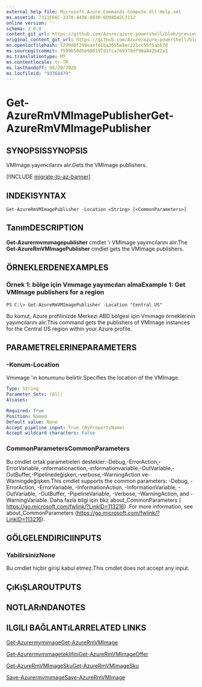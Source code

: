 ```yaml
---
external help file: Microsoft.Azure.Commands.Compute.dll-Help.xml
ms.assetid: 7311F66C-3370-4436-8030-6D98D42C3112
online version: ''
schema: 2.0.0
content_git_url: https://github.com/Azure/azure-powershell/blob/preview/src/ResourceManager/Compute/Stack/Commands.Compute/help/Get-AzureRmVMImagePublisher.md
original_content_git_url: https://github.com/Azure/azure-powershell/blob/preview/src/ResourceManager/Compute/Stack/Commands.Compute/help/Get-AzureRmVMImagePublisher.md
ms.openlocfilehash: f299d0f299eaef61ba3655e8ec221cc55f5ab578
ms.sourcegitcommit: f599b50d5e980197d1fca769378df90a842b42a1
ms.translationtype: MT
ms.contentlocale: tr-TR
ms.lasthandoff: 08/20/2020
ms.locfileid: "93764479"
---
```

# <span data-ttu-id="07174-101">Get-AzureRmVMImagePublisher</span><span class="sxs-lookup"><span data-stu-id="07174-101">Get-AzureRmVMImagePublisher</span></span>

## <span data-ttu-id="07174-102">SYNOPSIS</span><span class="sxs-lookup"><span data-stu-id="07174-102">SYNOPSIS</span></span>
<span data-ttu-id="07174-103">VMImage yayımcılarını alır.</span><span class="sxs-lookup"><span data-stu-id="07174-103">Gets the VMImage publishers.</span></span>

[!INCLUDE [migrate-to-az-banner](../../includes/migrate-to-az-banner.md)]

## <span data-ttu-id="07174-104">INDEKI</span><span class="sxs-lookup"><span data-stu-id="07174-104">SYNTAX</span></span>

```
Get-AzureRmVMImagePublisher -Location <String> [<CommonParameters>]
```

## <span data-ttu-id="07174-105">Tanım</span><span class="sxs-lookup"><span data-stu-id="07174-105">DESCRIPTION</span></span>
<span data-ttu-id="07174-106">**Get-Azurermvmımagepublisher** cmdlet 'ı VMImage yayımcılarını alır.</span><span class="sxs-lookup"><span data-stu-id="07174-106">The **Get-AzureRmVMImagePublisher** cmdlet gets the VMImage publishers.</span></span>

## <span data-ttu-id="07174-107">ÖRNEKLERDEN</span><span class="sxs-lookup"><span data-stu-id="07174-107">EXAMPLES</span></span>

### <span data-ttu-id="07174-108">Örnek 1: bölge için Vmımage yayımcıları alma</span><span class="sxs-lookup"><span data-stu-id="07174-108">Example 1: Get VMImage publishers for a region</span></span>
```
PS C:\> Get-AzureRmVMImagePublisher -Location "Central US"
```

<span data-ttu-id="07174-109">Bu komut, Azure profilinizde Merkezi ABD bölgesi için Vmımage örneklerinin yayımcılarını alır.</span><span class="sxs-lookup"><span data-stu-id="07174-109">This command gets the publishers of VMImage instances for the Central US region within your Azure profile.</span></span>

## <span data-ttu-id="07174-110">PARAMETRELERINE</span><span class="sxs-lookup"><span data-stu-id="07174-110">PARAMETERS</span></span>

### <span data-ttu-id="07174-111">-Konum</span><span class="sxs-lookup"><span data-stu-id="07174-111">-Location</span></span>
<span data-ttu-id="07174-112">Vmımage 'ın konumunu belirtir.</span><span class="sxs-lookup"><span data-stu-id="07174-112">Specifies the location of the VMImage.</span></span>

```yaml
Type: String
Parameter Sets: (All)
Aliases: 

Required: True
Position: Named
Default value: None
Accept pipeline input: True (ByPropertyName)
Accept wildcard characters: False
```

### <span data-ttu-id="07174-113">CommonParameters</span><span class="sxs-lookup"><span data-stu-id="07174-113">CommonParameters</span></span>
<span data-ttu-id="07174-114">Bu cmdlet ortak parametreleri destekler:-Debug,-ErrorAction,-ErrorVariable,-ınformationaction,-ınformationvariable,-OutVariable,-OutBuffer,-Pipelinedeğişken,-verbose,-WarningAction ve-Warningdeğişken.</span><span class="sxs-lookup"><span data-stu-id="07174-114">This cmdlet supports the common parameters: -Debug, -ErrorAction, -ErrorVariable, -InformationAction, -InformationVariable, -OutVariable, -OutBuffer, -PipelineVariable, -Verbose, -WarningAction, and -WarningVariable.</span></span> <span data-ttu-id="07174-115">Daha fazla bilgi için bkz about_CommonParameters ( https://go.microsoft.com/fwlink/?LinkID=113216) .</span><span class="sxs-lookup"><span data-stu-id="07174-115">For more information, see about_CommonParameters (https://go.microsoft.com/fwlink/?LinkID=113216).</span></span>

## <span data-ttu-id="07174-116">GÖLGELENDIRICI</span><span class="sxs-lookup"><span data-stu-id="07174-116">INPUTS</span></span>

### <span data-ttu-id="07174-117">Yabilirsiniz</span><span class="sxs-lookup"><span data-stu-id="07174-117">None</span></span>
<span data-ttu-id="07174-118">Bu cmdlet hiçbir girişi kabul etmez.</span><span class="sxs-lookup"><span data-stu-id="07174-118">This cmdlet does not accept any input.</span></span>

## <span data-ttu-id="07174-119">ÇıKıŞLAR</span><span class="sxs-lookup"><span data-stu-id="07174-119">OUTPUTS</span></span>

## <span data-ttu-id="07174-120">NOTLARıNDA</span><span class="sxs-lookup"><span data-stu-id="07174-120">NOTES</span></span>

## <span data-ttu-id="07174-121">ILGILI BAĞLANTıLAR</span><span class="sxs-lookup"><span data-stu-id="07174-121">RELATED LINKS</span></span>

[<span data-ttu-id="07174-122">Get-Azurermvmımage</span><span class="sxs-lookup"><span data-stu-id="07174-122">Get-AzureRmVMImage</span></span>](./Get-AzureRmVMImage.md)

[<span data-ttu-id="07174-123">Get-Azurermvmımageteklifini</span><span class="sxs-lookup"><span data-stu-id="07174-123">Get-AzureRmVMImageOffer</span></span>](./Get-AzureRmVMImageOffer.md)

[<span data-ttu-id="07174-124">Get-AzureRmVMImageSku</span><span class="sxs-lookup"><span data-stu-id="07174-124">Get-AzureRmVMImageSku</span></span>](./Get-AzureRmVMImageSku.md)

[<span data-ttu-id="07174-125">Save-Azurermvmımage</span><span class="sxs-lookup"><span data-stu-id="07174-125">Save-AzureRmVMImage</span></span>](./Save-AzureRmVMImage.md)


